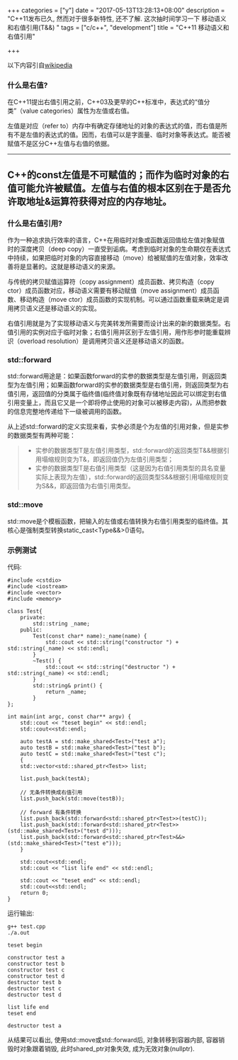 +++
categories = ["y"]
date = "2017-05-13T13:28:13+08:00"
description = "C++11发布已久, 然而对于很多新特性, 还不了解. 这次抽时间学习一下 移动语义和右值引用(T&&) "
tags = ["c/c++", "development"]
title = "C++11 移动语义和右值引用"

+++

以下内容引自[wikipedia](https://zh.wikipedia.org/wiki)

### 什么是右值?

在C++11提出右值引用之前，C++03及更早的C++标准中，表达式的“值分类”（value categories）属性为左值或右值。

左值是对应（refer to）内存中有确定存储地址的对象的表达式的值，而右值是所有不是左值的表达式的值。因而，右值可以是字面量、临时对象等表达式。能否被赋值不是区分C++左值与右值的依据。

---

C++的const左值是不可赋值的；而作为临时对象的右值可能允许被赋值。左值与右值的根本区别在于是否允许取地址&运算符获得对应的内存地址。
---

### 什么是右值引用?

作为一种追求执行效率的语言，C++在用临时对象或函数返回值给左值对象赋值时的深度拷贝（deep copy）一直受到诟病。考虑到临时对象的生命期仅在表达式中持续，如果把临时对象的内容直接移动（move）给被赋值的左值对象，效率改善将是显著的。这就是移动语义的来源。

与传统的拷贝赋值运算符（copy assignment）成员函数、拷贝构造（copy ctor）成员函数对应，移动语义需要有移动赋值（move assignment）成员函数、移动构造（move ctor）成员函数的实现机制。可以通过函数重载来确定是调用拷贝语义还是移动语义的实现。

右值引用就是为了实现移动语义与完美转发所需要而设计出来的新的数据类型。右值引用的实例对应于临时对象；右值引用并区别于左值引用，用作形参时能重载辨识（overload resolution）是调用拷贝语义还是移动语义的函数。

### std::forward

std::forward用途是：如果函数forward的实参的数据类型是左值引用，则返回类型为左值引用；如果函数forward的实参的数据类型是右值引用，则返回类型为右值引用，返回值的分类属于临终值(临终值对象既有存储地址因此可以绑定到右值引用变量上，而且它又是一个即将停止使用的对象可以被移走内容)，从而把参数的信息完整地传递给下一级被调用的函数。

从上述std::forward的定义实现来看，实参必须是个为左值的引用对象，但是实参的数据类型有两种可能：

> + 实参的数据类型T是左值引用类型，std::forward的返回类型T&&根据引用塌缩规则变为T&，即返回值仍为左值引用类型；
> + 实参的数据类型T是右值引用类型（这是因为右值引用类型的具名变量实际上表现为左值），std::forward的返回类型S&&根据引用塌缩规则变为S&&，即返回值为右值引用类型。


### std::move

std::move是个模板函数，把输入的左值或右值转换为右值引用类型的临终值。其核心是强制类型转换static_cast<Type&&>()语句。

### 示例测试 
代码:
```
#include <cstdio>
#include <iostream>
#include <vector>
#include <memory>

class Test{
	private:
		std::string _name;
	public:
		Test(const char* name):_name(name) {
			std::cout << std::string("constructor ") + std::string(_name) << std::endl;
		}
		~Test() {
			std::cout << std::string("destructor ") + std::string(_name) << std::endl;
		}
		std::string& print() {
			return _name;
		}
};

int main(int argc, const char** argv) {
	std::cout << "teset begin" << std::endl;
	std::cout<<std::endl;

	auto testA = std::make_shared<Test>("test a");
	auto testB = std::make_shared<Test>("test b");
	auto testC = std::make_shared<Test>("test c");
	{
	std::vector<std::shared_ptr<Test>> list;

	list.push_back(testA);

	// 无条件转换成右值引用
	list.push_back(std::move(testB));

	// forward 有条件转换
	list.push_back(std::forward<std::shared_ptr<Test>>(testC));
	list.push_back(std::forward<std::shared_ptr<Test>>(std::make_shared<Test>("test d")));
	list.push_back(std::forward<std::shared_ptr<Test>&&>(std::make_shared<Test>("test e")));
	}

	std::cout<<std::endl;
	std::cout << "list life end" << std::endl;

	std::cout << "teset end" << std::endl;
	std::cout<<std::endl;
	return 0;
}
```

运行输出:
```
g++ test.cpp
./a.out

teset begin

constructor test a
constructor test b
constructor test c
constructor test d
destructor test b
destructor test c
destructor test d

list life end
teset end

destructor test a
```
从结果可以看出, 使用std::move或std::forward后, 对象转移到容器内部, 容器销毁时对象跟着销毁, 此时shared_ptr对象失效, 成为无效对象(nullptr).